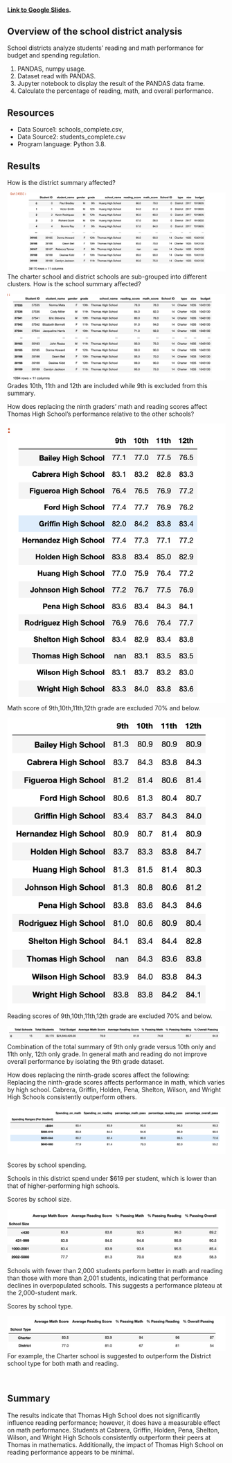 #### [Link to Google Slides](https://docs.google.com/presentation/d/1m06_9EaEdJI7jc7BQkQ79riS0W0V0QgkLuyGqa2c2Dc/edit?usp=sharing).

## Overview of the school district analysis
School districts analyze students' reading and math performance for budget and spending regulation.
    

1. PANDAS, numpy usage.
2. Dataset read with PANDAS.
3. Jupyter notebook to display the result of the PANDAS data frame.
4. Calculate the percentage of reading, math, and overall performance.


## Resources
- Data Source1: schools_complete.csv,
- Data Source2: students_complete.csv
- Program language: Python 3.8.

## Results 
How is the district summary affected?

![Figure 1](https://github.com/davidhyongae2/school_destrict/blob/main/Figure1.png) <br> The charter school and district schools are sub-grouped into different clusters. How is the school summary affected?

![Figure 2](https://github.com/davidhyongae2/school_destrict/blob/main/Figure2.png) <br> Grades 10th, 11th and 12th are included while 9th is excluded from this summary. 

How does replacing the ninth graders’ math and reading scores affect Thomas High School’s performance relative to the other schools?

![Figure 3a](https://github.com/davidhyongae2/school_destrict/blob/main/Figure3a.png) <br> Math score of 9th,10th,11th,12th grade are excluded 70% and below.

![Figure 3b](https://github.com/davidhyongae2/school_destrict/blob/main/Figure3b.png) <br> Reading scores of 9th,10th,11th,12th grade are excluded 70% and below. 

![Figure 3c](https://github.com/davidhyongae2/school_destrict/blob/main/Figure3c.png) <br> Combination of the total summary of 9th only grade versus 10th only and 11th only, 12th only grade. In general math and reading do not improve overall performance by isolating the 9th grade dataset. 

How does replacing the ninth-grade scores affect the following: <br>
Replacing the ninth-grade scores affects performance in math, which varies by high school. Cabrera, Griffin, Holden, Pena, Shelton, Wilson, and Wright High Schools consistently outperform others.

![Figure 4](https://github.com/davidhyongae2/school_destrict/blob/main/Figure4.png)<br>

Scores by school spending. <br>

Schools in this district spend under $619 per student, which is lower than that of higher-performing high schools. <br>

Scores by school size. <br>

![Figure 6](https://github.com/davidhyongae2/school_destrict/blob/main/Figure6.png)<br>
Schools with fewer than 2,000 students perform better in math and reading than those with more than 2,001 students, indicating that performance declines in overpopulated schools. This suggests a performance plateau at the 2,000-student mark. <br>

Scores by school type. <br>

![Figure 7](https://github.com/davidhyongae2/school_destrict/blob/main/Figure7.png) <br>
For example, the Charter school is suggested to outperform the District school type for both math and reading. 

 
## Summary
The results indicate that Thomas High School does not significantly influence reading performance; however, it does have a measurable effect on math performance. Students at Cabrera, Griffin, Holden, Pena, Shelton, Wilson, and Wright High Schools consistently outperform their peers at Thomas in mathematics. Additionally, the impact of Thomas High School on reading performance appears to be minimal.
